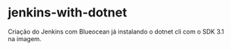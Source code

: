 # jenkins-with-dotnet
Criação do Jenkins com Blueocean já instalando o dotnet cli com o SDK 3.1 na imagem.

